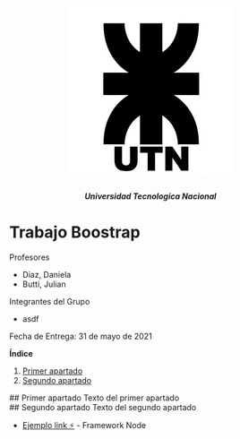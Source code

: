 <h1 align="center">
  <img src="Utilidades/Logo UTN.png" alt="logo_utn">
</h1>
<h5 align="center">Universidad Tecnologica Nacional</h5>


# Trabajo Boostrap

Profesores
* Diaz, Daniela
* Butti, Julian

Integrantes del Grupo
* asdf

Fecha de Entrega: 31 de mayo de 2021


**Índice**
1. [Primer apartado](#id1)
2. [Segundo apartado](#id2)


<div id='id1' />
## Primer apartado
Texto del primer apartado


<div id='id2' />
## Segundo apartado
Texto del segundo apartado



* [Ejemplo link ️️️️️⚡️](https://nodejs.org/es/) - Framework Node
